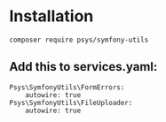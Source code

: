 # Installation

`composer require psys/symfony-utils`


## Add this to services.yaml:

```
Psys\SymfonyUtils\FormErrors:
    autowire: true
Psys\SymfonyUtils\FileUploader:
    autowire: true
```

